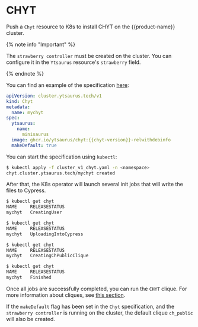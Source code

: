 # CHYT

Push a `Chyt` resource to K8s to install CHYT on the {{product-name}} cluster.

{% note info "Important" %}

The `strawberry controller` must be created on the cluster. You can configure it in the `Ytsaurus` resource's `strawberry` field.

{% endnote %}

You can find an example of the specification [here](https://github.com/ytsaurus/ytsaurus-k8s-operator/blob/main/config/samples/cluster_v1_chyt.yaml):
```yaml
apiVersion: cluster.ytsaurus.tech/v1
kind: Chyt
metadata:
  name: mychyt
spec:
  ytsaurus:
    name:
      minisaurus
  image: ghcr.io/ytsaurus/chyt:{{chyt-version}}-relwithdebinfo
  makeDefault: true
```

You can start the specification using `kubectl`:

```bash
$ kubectl apply -f cluster_v1_chyt.yaml -n <namespace>
chyt.cluster.ytsaurus.tech/mychyt created
```

After that, the K8s operator will launch several init jobs that will write the files to Cypress.

```bash
$ kubectl get chyt
NAME     RELEASESTATUS
mychyt   CreatingUser

$ kubectl get chyt
NAME     RELEASESTATUS
mychyt   UploadingIntoCypress

$ kubectl get chyt
NAME     RELEASESTATUS
mychyt   CreatingChPublicClique

$ kubectl get chyt
NAME     RELEASESTATUS
mychyt   Finished
```

Once all jobs are successfully completed, you can run the `CHYT` clique. For more information about cliques, see [this section](../../user-guide/data-processing/chyt/cliques/start).

If the `makeDefault` flag has been set in the `Chyt` specification, and the `strawberry controller` is running on the cluster, the default clique `ch_public` will also be created.

